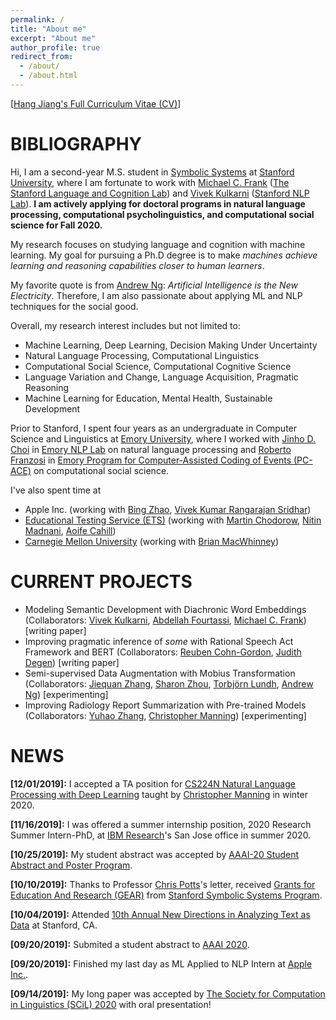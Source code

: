 ```yaml
---
permalink: /
title: "About me"
excerpt: "About me"
author_profile: true
redirect_from: 
  - /about/
  - /about.html
---
```


\[[Hang Jiang's Full Curriculum Vitae (CV)](https://hjian42.github.io/files/cv.pdf)\]

BIBLIOGRAPHY
======
Hi, I am a second-year M.S. student in [Symbolic Systems](https://symsys.stanford.edu/) at [Stanford University](https://www.stanford.edu/), where I am fortunate to work with [Michael C. Frank](https://web.stanford.edu/~mcfrank/) ([The Stanford Language and Cognition Lab](http://langcog.stanford.edu/)) and [Vivek Kulkarni](https://viveksck.github.io/) ([Stanford NLP Lab](https://nlp.stanford.edu/people/)). **I am actively applying for doctoral programs in natural language processing, computational psycholinguistics, and computational social science for Fall 2020.**

My research focuses on studying language and cognition with machine learning. My goal for pursuing a Ph.D degree is to make *machines achieve learning and reasoning capabilities closer to human learners*. 

My favorite quote is from [Andrew Ng](http://www.robotics.stanford.edu/~ang/contact.html): *Artificial Intelligence is the New Electricity*. Therefore, I am also passionate about applying ML and NLP techniques for the social good.

Overall, my research interest includes but not limited to:
*  Machine Learning, Deep Learning, Decision Making Under Uncertainty
*  Natural Language Processing, Computational Linguistics
*  Computational Social Science, Computational Cognitive Science
*  Language Variation and Change, Language Acquisition, Pragmatic Reasoning
*  Machine Learning for Education, Mental Health, Sustainable Development

Prior to Stanford, I spent four years as an undergraduate in Computer Science and Linguistics at [Emory University](http://www.emory.edu/home/index.html), where I worked with [Jinho D. Choi](http://www.mathcs.emory.edu/~choi/home.html) in [Emory NLP Lab](http://nlp.mathcs.emory.edu/home.html) on natural language processing and [Roberto Franzosi](https://scholar.google.com/citations?user=I5SYOqoAAAAJ&hl=en) in [Emory Program for Computer-Assisted Coding of Events (PC-ACE)](https://pc-ace.com/about/team/) on computational social science. 

I've also spent time at
* Apple Inc. (working with [Bing Zhao](https://www.cs.cmu.edu/~bzhao/), [Vivek Kumar Rangarajan Sridhar](https://scholar.google.com/citations?user=VfezouUAAAAJ&hl=en))
* [Educational Testing Service (ETS)](https://www.ets.org/) (working with [Martin Chodorow](https://scholar.google.com/citations?user=PuwfixYAAAAJ&hl=en), [Nitin Madnani](https://scholar.google.com/citations?hl=en&user=ow3PIFcAAAAJ), [Aoife Cahill](https://scholar.google.com/citations?hl=en&user=1a-TXfYAAAAJ))
* [Carnegie Mellon University](https://www.cmu.edu/) (working with [Brian MacWhinney](https://scholar.google.com/citations?user=V8EhIsIAAAAJ&hl=en))


CURRENT PROJECTS
======
* Modeling Semantic Development with Diachronic Word Embeddings (Collaborators: [Vivek Kulkarni](https://viveksck.github.io/), [Abdellah Fourtassi](https://sites.google.com/site/fourtassi/), [Michael C. Frank](https://web.stanford.edu/~mcfrank/)) [writing paper]
* Improving pragmatic inference of *some* with Rational Speech Act Framework and BERT (Collaborators: [Reuben Cohn-Gordon](https://reubencohngordon.com/), [Judith Degen](https://sites.google.com/site/judithdegen/)) [writing paper]
* Semi-supervised Data Augmentation with Mobius Transformation (Collaborators: [Jiequan Zhang](https://www.linkedin.com/in/jiequanzhang/), [Sharon Zhou](http://sharonzhou.me/), [Torbjörn Lundh](https://www.gu.se/english/about_the_university/staff/?languageId=100001&userId=xlundt), [Andrew Ng](https://scholar.google.com/citations?user=mG4imMEAAAAJ&hl=en)) [experimenting]
* Improving Radiology Report Summarization with Pre-trained Models (Collaborators: [Yuhao Zhang](http://yuhao.im/), [Christopher Manning](https://nlp.stanford.edu/~manning/)) [experimenting]



NEWS
======
**\[12/01/2019\]:** I accepted a TA position for [CS224N Natural Language Processing with Deep Learning](http://web.stanford.edu/class/cs224n/) taught by [Christopher Manning](https://nlp.stanford.edu/~manning/) in winter 2020.

**\[11/16/2019\]:** I was offered a summer internship position, 2020 Research Summer Intern-PhD, at [IBM Research](https://www.research.ibm.com/)'s San Jose office in summer 2020.

**\[10/25/2019\]:** My student abstract was accepted by [AAAI-20 Student Abstract and Poster Program](https://aaai.org/Conferences/AAAI-20/).

**\[10/10/2019\]:** Thanks to Professor [Chris Potts](https://web.stanford.edu/~cgpotts/)'s letter, received [Grants for Education And Research (GEAR)](https://symsys.stanford.edu/opportunitiesresearch/grants-education-and-research-gear) from [Stanford Symbolic Systems Program](https://symsys.stanford.edu/).

**\[10/04/2019\]:** Attended [10th Annual New Directions in Analyzing Text as Data](https://www.textasdata2019.net/) at Stanford, CA.

**\[09/20/2019\]:** Submited a student abstract to [AAAI 2020](https://aaai.org/Conferences/AAAI-20/). 

**\[09/20/2019\]:** Finished my last day as ML Applied to NLP Intern at [Apple Inc.](https://www.apple.com/). 

**\[09/14/2019\]:** My long paper was accepted by [The Society for Computation in Linguistics (SCiL) 2020](https://blogs.umass.edu/scil/call-for-papers-scil-2020/) with oral presentation!

